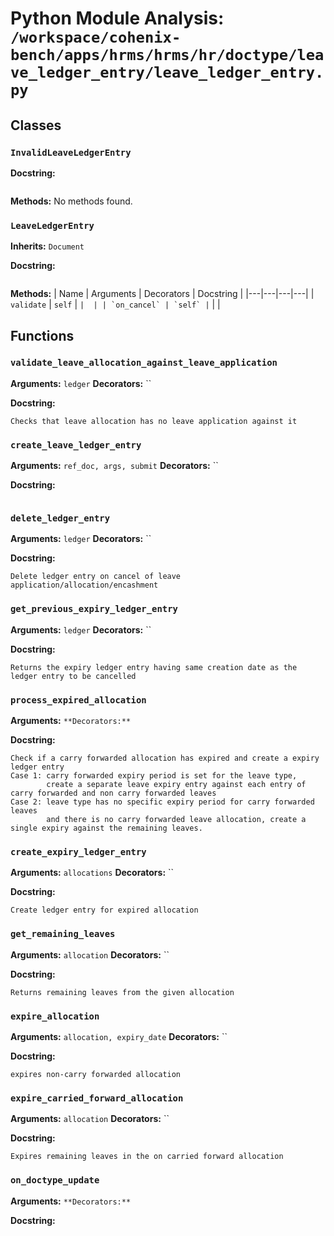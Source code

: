# Python Module Analysis: `/workspace/cohenix-bench/apps/hrms/hrms/hr/doctype/leave_ledger_entry/leave_ledger_entry.py`

## Classes

### `InvalidLeaveLedgerEntry`


**Docstring:**
```

```

**Methods:**
No methods found.

### `LeaveLedgerEntry`
**Inherits:** `Document`


**Docstring:**
```

```

**Methods:**
| Name | Arguments | Decorators | Docstring |
|---|---|---|---|
| `validate` | `self` | `` |  |
| `on_cancel` | `self` | `` |  |





## Functions

### `validate_leave_allocation_against_leave_application`
**Arguments:** `ledger`
**Decorators:** ``

**Docstring:**
```
Checks that leave allocation has no leave application against it
```
### `create_leave_ledger_entry`
**Arguments:** `ref_doc, args, submit`
**Decorators:** ``

**Docstring:**
```

```
### `delete_ledger_entry`
**Arguments:** `ledger`
**Decorators:** ``

**Docstring:**
```
Delete ledger entry on cancel of leave application/allocation/encashment
```
### `get_previous_expiry_ledger_entry`
**Arguments:** `ledger`
**Decorators:** ``

**Docstring:**
```
Returns the expiry ledger entry having same creation date as the ledger entry to be cancelled
```
### `process_expired_allocation`
**Arguments:** ``
**Decorators:** ``

**Docstring:**
```
Check if a carry forwarded allocation has expired and create a expiry ledger entry
Case 1: carry forwarded expiry period is set for the leave type,
        create a separate leave expiry entry against each entry of carry forwarded and non carry forwarded leaves
Case 2: leave type has no specific expiry period for carry forwarded leaves
        and there is no carry forwarded leave allocation, create a single expiry against the remaining leaves.
```
### `create_expiry_ledger_entry`
**Arguments:** `allocations`
**Decorators:** ``

**Docstring:**
```
Create ledger entry for expired allocation
```
### `get_remaining_leaves`
**Arguments:** `allocation`
**Decorators:** ``

**Docstring:**
```
Returns remaining leaves from the given allocation
```
### `expire_allocation`
**Arguments:** `allocation, expiry_date`
**Decorators:** ``

**Docstring:**
```
expires non-carry forwarded allocation
```
### `expire_carried_forward_allocation`
**Arguments:** `allocation`
**Decorators:** ``

**Docstring:**
```
Expires remaining leaves in the on carried forward allocation
```
### `on_doctype_update`
**Arguments:** ``
**Decorators:** ``

**Docstring:**
```

```

